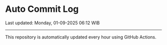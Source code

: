 # Auto Commit Log

Last updated: Monday, 01-09-2025 06:12 WIB

---

This repository is automatically updated every hour using GitHub Actions.
